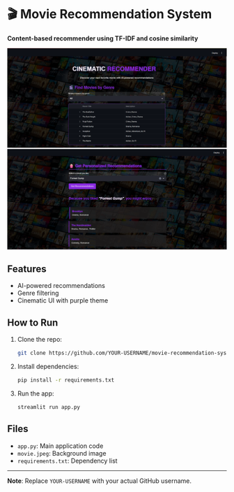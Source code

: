 # 🎬 Movie Recommendation System  
**Content-based recommender using TF-IDF and cosine similarity**  

![App Screenshot](/mv1.png)
![App Screenshot](/mv2.png)

## Features  
- AI-powered recommendations  
- Genre filtering  
- Cinematic UI with purple theme  

## How to Run  
1. Clone the repo:  
   ```bash  
   git clone https://github.com/YOUR-USERNAME/movie-recommendation-system.git  
   ```  
2. Install dependencies:  
   ```bash  
   pip install -r requirements.txt  
   ```  
3. Run the app:  
   ```bash  
   streamlit run app.py  
   ```  

## Files  
- `app.py`: Main application code  
- `movie.jpeg`: Background image  
- `requirements.txt`: Dependency list  

---
**Note**: Replace `YOUR-USERNAME` with your actual GitHub username.  
